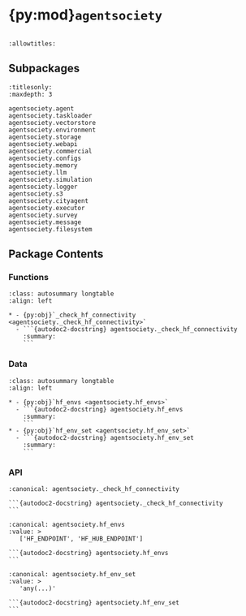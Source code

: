 # {py:mod}`agentsociety`

```{py:module} agentsociety
```

```{autodoc2-docstring} agentsociety
:allowtitles:
```

## Subpackages

```{toctree}
:titlesonly:
:maxdepth: 3

agentsociety.agent
agentsociety.taskloader
agentsociety.vectorstore
agentsociety.environment
agentsociety.storage
agentsociety.webapi
agentsociety.commercial
agentsociety.configs
agentsociety.memory
agentsociety.llm
agentsociety.simulation
agentsociety.logger
agentsociety.s3
agentsociety.cityagent
agentsociety.executor
agentsociety.survey
agentsociety.message
agentsociety.filesystem
```

## Package Contents

### Functions

````{list-table}
:class: autosummary longtable
:align: left

* - {py:obj}`_check_hf_connectivity <agentsociety._check_hf_connectivity>`
  - ```{autodoc2-docstring} agentsociety._check_hf_connectivity
    :summary:
    ```
````

### Data

````{list-table}
:class: autosummary longtable
:align: left

* - {py:obj}`hf_envs <agentsociety.hf_envs>`
  - ```{autodoc2-docstring} agentsociety.hf_envs
    :summary:
    ```
* - {py:obj}`hf_env_set <agentsociety.hf_env_set>`
  - ```{autodoc2-docstring} agentsociety.hf_env_set
    :summary:
    ```
````

### API

````{py:function} _check_hf_connectivity()
:canonical: agentsociety._check_hf_connectivity

```{autodoc2-docstring} agentsociety._check_hf_connectivity
```
````

````{py:data} hf_envs
:canonical: agentsociety.hf_envs
:value: >
   ['HF_ENDPOINT', 'HF_HUB_ENDPOINT']

```{autodoc2-docstring} agentsociety.hf_envs
```

````

````{py:data} hf_env_set
:canonical: agentsociety.hf_env_set
:value: >
   'any(...)'

```{autodoc2-docstring} agentsociety.hf_env_set
```

````
